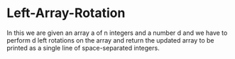 # Left-Array-Rotation
In this we are given an array a  of n  integers and a number d and we have to  perform  d left rotations on the array and return the updated array to be printed as a single line of space-separated integers.
